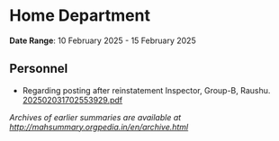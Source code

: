 # Home Department

**Date Range**: 10 February 2025 - 15 February 2025


## Personnel
- Regarding posting after reinstatement Inspector, Group-B, Raushu.\
  [202502031702553929.pdf](https://gr.maharashtra.gov.in/Site/Upload/Government%20Resolutions/English/202502031702553929.pdf)


*Archives of earlier summaries are available at http://mahsummary.orgpedia.in/en/archive.html*